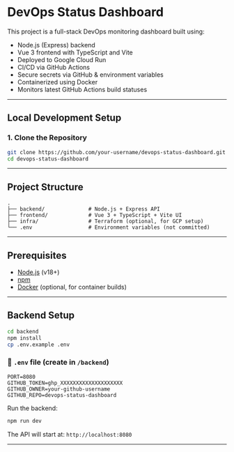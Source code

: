 # DevOps Status Dashboard

This project is a full-stack DevOps monitoring dashboard built using:

-  Node.js (Express) backend  
-  Vue 3 frontend with TypeScript and Vite  
-  Deployed to Google Cloud Run  
-  CI/CD via GitHub Actions  
-  Secure secrets via GitHub & environment variables  
-  Containerized using Docker  
-  Monitors latest GitHub Actions build statuses  

---

## Local Development Setup

### 1. Clone the Repository

```bash
git clone https://github.com/your-username/devops-status-dashboard.git
cd devops-status-dashboard
```

---

## Project Structure

```
.
├── backend/              # Node.js + Express API
├── frontend/             # Vue 3 + TypeScript + Vite UI
├── infra/                # Terraform (optional, for GCP setup)
└── .env                  # Environment variables (not committed)
```

---

## Prerequisites

- [Node.js](https://nodejs.org/en/) (v18+)
- [npm](https://www.npmjs.com/)
- [Docker](https://www.docker.com/) (optional, for container builds)

---

## Backend Setup

```bash
cd backend
npm install
cp .env.example .env
```

### 🔐 `.env` file (create in `/backend`)

```env
PORT=8080
GITHUB_TOKEN=ghp_XXXXXXXXXXXXXXXXXXXX
GITHUB_OWNER=your-github-username
GITHUB_REPO=devops-status-dashboard
```

Run the backend:

```bash
npm run dev
```

The API will start at: `http://localhost:8080`

---

